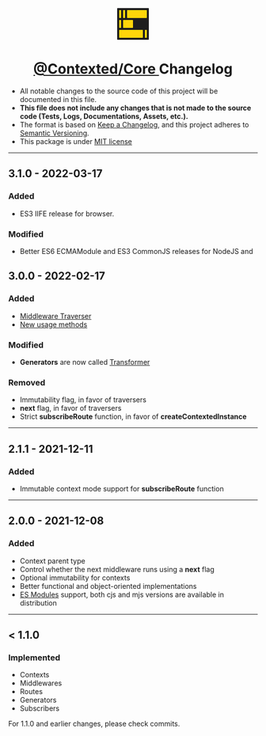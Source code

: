 <div align="center">
    <img alt="Contexted Logo" width="64" src="https://raw.githubusercontent.com/contexted-js/brand/master/dark/main-fill.svg">
    <h1>
        <a href="https://github.com/contexted-js/core">
            @Contexted/Core
        </a>
        <span>Changelog</span>
    </h1>
</div>

-   All notable changes to the source code of this project will be documented in this file.
-   **This file does not include any changes that is not made to the source code (Tests, Logs, Documentations, Assets, etc.).**
-   The format is based on [Keep a Changelog](https://keepachangelog.com/en/1.0.0/),
    and this project adheres to [Semantic Versioning](https://semver.org/spec/v2.0.0.html).
-   This package is under [MIT license](https://en.wikipedia.org/wiki/MIT_License)

---

## **3.1.0** - 2022-03-17

### Added

-   ES3 IIFE release for browser.

### Modified

-   Better ES6 ECMAModule and ES3 CommonJS releases for NodeJS and

## **3.0.0** - 2022-02-17

### Added

-   [Middleware Traverser](./docs/concepts/traverser.md)
-   [New usage methods](./docs/usage/README.md)

### Modified

-   **Generators** are now called [Transformer](./docs/concepts/transformers.md)

### Removed

-   Immutability flag, in favor of traversers
-   **next** flag, in favor of traversers
-   Strict **subscribeRoute** function, in favor of **createContextedInstance**

---

## **2.1.1** - 2021-12-11

### Added

-   Immutable context mode support for **subscribeRoute** function

---

## **2.0.0** - 2021-12-08

### Added

-   Context parent type
-   Control whether the next middleware runs using a **next** flag
-   Optional immutability for contexts
-   Better functional and object-oriented implementations
-   [ES Modules](https://developer.mozilla.org/en-US/docs/Web/JavaScript/Guide/Modules) support, both cjs and mjs versions are available in distribution

---

## **< 1.1.0**

### Implemented

-   Contexts
-   Middlewares
-   Routes
-   Generators
-   Subscribers

For 1.1.0 and earlier changes, please check commits.
